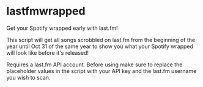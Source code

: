 # lastfmwrapped
Get your Spotify wrapped early with last.fm! 

This script will get all songs scrobbled on last.fm from the beginning of the year until Oct 31 of the same year to show you what your Spotify wrapped will look like before it's released!

Requires a last.fm API account. Before using make sure to replace the placeholder values in the script with your API key and the last.fm username you wish to scan.
